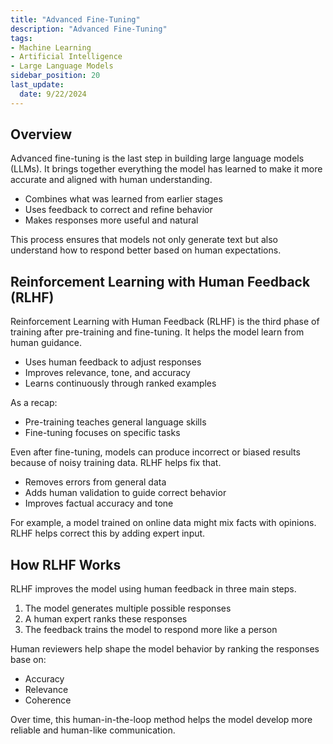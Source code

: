 ```yaml
---
title: "Advanced Fine-Tuning"
description: "Advanced Fine-Tuning"
tags: 
- Machine Learning
- Artificial Intelligence
- Large Language Models
sidebar_position: 20
last_update:
  date: 9/22/2024
---
```


## Overview

Advanced fine-tuning is the last step in building large language models (LLMs). It brings together everything the model has learned to make it more accurate and aligned with human understanding.

- Combines what was learned from earlier stages
- Uses feedback to correct and refine behavior
- Makes responses more useful and natural

This process ensures that models not only generate text but also understand how to respond better based on human expectations.

## Reinforcement Learning with Human Feedback (RLHF)

Reinforcement Learning with Human Feedback (RLHF) is the third phase of training after pre-training and fine-tuning. It helps the model learn from human guidance.

- Uses human feedback to adjust responses
- Improves relevance, tone, and accuracy
- Learns continuously through ranked examples

As a recap: 

- Pre-training teaches general language skills
- Fine-tuning focuses on specific tasks

Even after fine-tuning, models can produce incorrect or biased results because of noisy training data. RLHF helps fix that.

- Removes errors from general data
- Adds human validation to guide correct behavior
- Improves factual accuracy and tone

For example, a model trained on online data might mix facts with opinions. RLHF helps correct this by adding expert input.

## How RLHF Works

RLHF improves the model using human feedback in three main steps.

1. The model generates multiple possible responses
2. A human expert ranks these responses
3. The feedback trains the model to respond more like a person

Human reviewers help shape the model behavior by ranking the responses base on:

- Accuracy 
- Relevance 
- Coherence

Over time, this human-in-the-loop method helps the model develop more reliable and human-like communication.
